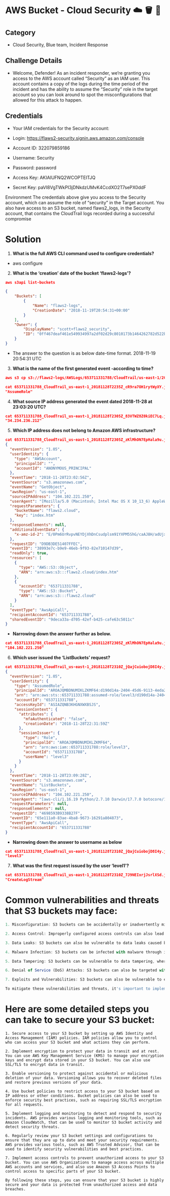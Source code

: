 # AWS Bucket - Cloud Security ☁️ 🪣 🔐


## Category
- Cloud Security, Blue team, Incident Response

## Challenge Details

* Welcome, Defender! As an incident responder, we’re granting you access to the AWS account called “Security” as an IAM user. This account contains a copy of the logs during the time period of the incident and has the ability to assume the “Security” role in the target account so you can look around to spot the misconfigurations that allowed for this attack to happen.

## Credentials

* Your IAM credentials for the Security account:

* Login: https://flaws2-security.signin.aws.amazon.com/console
* Account ID: 322079859186
* Username: Security
* Password: password
* Access Key: AKIAIUFNQ2WCOPTEITJQ
* Secret Key: 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

Environment The credentials above give you access to the Security account, which can assume the role of “security” in the Target account. You also have access to an S3 bucket, named flaws2_logs, in the Security account, that contains the CloudTrail logs recorded during a successful compromise

# Solution

1. **What is the full AWS CLI command used to configure credentials?**
- aws configure

2. **What is the ‘creation’ date of the bucket ‘flaws2-logs’?**

```json
aws s3api list-buckets

{
    "Buckets": [
        {
            "Name": "flaws2-logs",
            "CreationDate": "2018-11-19T20:54:31+00:00"
        }
    ],
    "Owner": {
        "DisplayName": "scott+flaws2_security",
        "ID": "0ff467deaf461e549934997a2df02d29c8010173b1464262782d522bce63bf46"
    }
}
```

- The answer to the question is as below date-time format. 2018-11-19 20:54:31 UTC


3. **What is the name of the first generated event -according to time?**

```json
aws s3 cp s3://flaws2-logs/AWSLogs/653711331788/CloudTrail/us-east-1/2018/11/28/653711331788_CloudTrail_us-east-1_20181128T2235Z_cR9ra7OH1rytWyXY.json.gz . --no-sign-request

cat 653711331788_CloudTrail_us-east-1_20181128T2235Z_cR9ra7OH1rytWyXY.json | jq '.Records[0].eventName'
"AssumeRole"
```

4. **What source IP address generated the event dated 2018-11-28 at 23:03:20 UTC?**

```json
cat 653711331788_CloudTrail_us-east-1_20181128T2305Z_83VTWZ8Z0kiEC7Lq.json | jq '.Records[0].sourceIPAddress'
"34.234.236.212"
```

5. **Which IP address does not belong to Amazon AWS infrastructure?**

```json
cat 653711331788_CloudTrail_us-east-1_20181128T2305Z_zKlMhON7EpHala9u.json | jq '.Records[0]'
{
  "eventVersion": "1.05",
  "userIdentity": {
    "type": "AWSAccount",
    "principalId": "",
    "accountId": "ANONYMOUS_PRINCIPAL"
  },
  "eventTime": "2018-11-28T23:02:56Z",
  "eventSource": "s3.amazonaws.com",
  "eventName": "GetObject",
  "awsRegion": "us-east-1",
  "sourceIPAddress": "104.102.221.250",
  "userAgent": "[Mozilla/5.0 (Macintosh; Intel Mac OS X 10_13_6) AppleWebKit/537.36 (KHTML, like Gecko) Chrome/70.0.3538.110 Safari/537.36]",
  "requestParameters": {
    "bucketName": "flaws2.cloud",
    "key": "index.htm"
  },
  "responseElements": null,
  "additionalEventData": {
    "x-amz-id-2": "E/0Pm6UrRvpvNEYDjXhDnCsudplsm91YXPM5ShG/caAJ8H/adUjxO4fTIWRNKLwkVB9G6zEszOI="
  },
  "requestID": "D9DB3DE51407FFEC",
  "eventID": "38993e7c-b9e9-46eb-9f93-82e710147d39",
  "readOnly": true,
  "resources": [
    {
      "type": "AWS::S3::Object",
      "ARN": "arn:aws:s3:::flaws2.cloud/index.htm"
    },
    {
      "accountId": "653711331788",
      "type": "AWS::S3::Bucket",
      "ARN": "arn:aws:s3:::flaws2.cloud"
    }
  ],
  "eventType": "AwsApiCall",
  "recipientAccountId": "653711331788",
  "sharedEventID": "9deca33a-d705-42ef-b425-cafe63c5011c"
}
```

- **Narrowing down the answer further as below.**

```json
cat 653711331788_CloudTrail_us-east-1_20181128T2305Z_zKlMhON7EpHala9u.json | jq '.Records[0].sourceIPAddress'
"104.102.221.250"
```

6. **Which user issued the ‘ListBuckets’ request?**

```json
cat 653711331788_CloudTrail_us-east-1_20181128T2310Z_jQajCuiobojD8I4y.json | jq '.Records[0]'
{
  "eventVersion": "1.05",
  "userIdentity": {
    "type": "AssumedRole",
    "principalId": "AROAJQMBDNUMIKLZKMF64:d190d14a-2404-45d6-9113-4eda22d7f2c7",
    "arn": "arn:aws:sts::653711331788:assumed-role/level3/d190d14a-2404-45d6-9113-4eda22d7f2c7",
    "accountId": "653711331788",
    "accessKeyId": "ASIAZQNB3KHGNXWXBSJS",
    "sessionContext": {
      "attributes": {
        "mfaAuthenticated": "false",
        "creationDate": "2018-11-28T22:31:59Z"
      },
      "sessionIssuer": {
        "type": "Role",
        "principalId": "AROAJQMBDNUMIKLZKMF64",
        "arn": "arn:aws:iam::653711331788:role/level3",
        "accountId": "653711331788",
        "userName": "level3"
      }
    }
  },
  "eventTime": "2018-11-28T23:09:28Z",
  "eventSource": "s3.amazonaws.com",
  "eventName": "ListBuckets",
  "awsRegion": "us-east-1",
  "sourceIPAddress": "104.102.221.250",
  "userAgent": "[aws-cli/1.16.19 Python/2.7.10 Darwin/17.7.0 botocore/1.12.9]",
  "requestParameters": null,
  "responseElements": null,
  "requestID": "4698593B9338B27F",
  "eventID": "65e111a0-83ae-4ba8-9673-16291a804873",
  "eventType": "AwsApiCall",
  "recipientAccountId": "653711331788"
}
```
- **Narrowing down the answer to username as below**

```json
cat 653711331788_CloudTrail_us-east-1_20181128T2310Z_jQajCuiobojD8I4y.json | jq '.Records[0].userIdentity.sessionContext.sessionIssuer.userName'
"level3"
```

7. **What was the first request issued by the user ‘level1’?**

```json
cat 653711331788_CloudTrail_us-east-1_20181128T2310Z_7J9NEIxrjJsrlXSd.json | jq '.Records[0].eventName'
"CreateLogStream"
```

# Common vulnerabilities and threats that S3 buckets may face:

```js
1. Misconfiguration: S3 buckets can be accidentally or inadvertently misconfigured, making them publicly accessible or allowing unauthorized access to sensitive data.

2. Access Control: Improperly configured access controls can also lead to unauthorized access and data breaches.

3. Data Leaks: S3 buckets can also be vulnerable to data leaks caused by accidental or intentional exposure of sensitive information.

4. Malware Infection: S3 buckets can be infected with malware through infected files that are uploaded to the bucket.

5. Data Tampering: S3 buckets can be vulnerable to data tampering, where attackers modify or alter the data stored in the bucket, compromising its integrity.

6. Denial of Service (DoS) Attacks: S3 buckets can also be targeted with DoS attacks, where attackers flood the bucket with traffic, making it unavailable to legitimate users.

7. Exploits and Vulnerabilities: S3 buckets can also be vulnerable to exploits and vulnerabilities, such as cross-site scripting (XSS), SQL injection, and buffer overflow attacks.

To mitigate these vulnerabilities and threats, it's important to implement proper security controls and best practices, such as restricting access to S3 buckets, regularly monitoring and logging bucket activity, implementing encryption, and regularly reviewing and updating configurations and settings. It's also important to stay up to date with the latest security updates and patches, and to regularly train employees on security best practices.
```
# Here are some detailed steps you can take to secure your S3 bucket:
```
1. Secure access to your S3 bucket by setting up AWS Identity and Access Management (IAM) policies. IAM policies allow you to control who can access your S3 bucket and what actions they can perform.

2. Implement encryption to protect your data in transit and at rest. You can use AWS Key Management Service (KMS) to manage your encryption keys and encrypt data stored in your S3 bucket. You can also use SSL/TLS to encrypt data in transit.

3. Enable versioning to protect against accidental or malicious deletion of your data. Versioning allows you to recover deleted files and restore previous versions of your data.

4. Use bucket policies to restrict access to your S3 bucket based on IP address or other conditions. Bucket policies can also be used to enforce security best practices, such as requiring SSL/TLS encryption for all requests.

5. Implement logging and monitoring to detect and respond to security incidents. AWS provides various logging and monitoring tools, such as Amazon CloudWatch, that can be used to monitor S3 bucket activity and detect security threats.

6. Regularly review your S3 bucket settings and configurations to ensure that they are up to date and meet your security requirements. AWS provides various tools, such as AWS Trusted Advisor, that can be used to identify security vulnerabilities and best practices.

7. Implement access controls to prevent unauthorized access to your S3 bucket. You can use AWS Organizations to manage access across multiple AWS accounts and services, and also use Amazon S3 Access Points to control access to specific parts of your S3 bucket.

By following these steps, you can ensure that your S3 bucket is highly secure and your data is protected from unauthorized access and data breaches.
```
